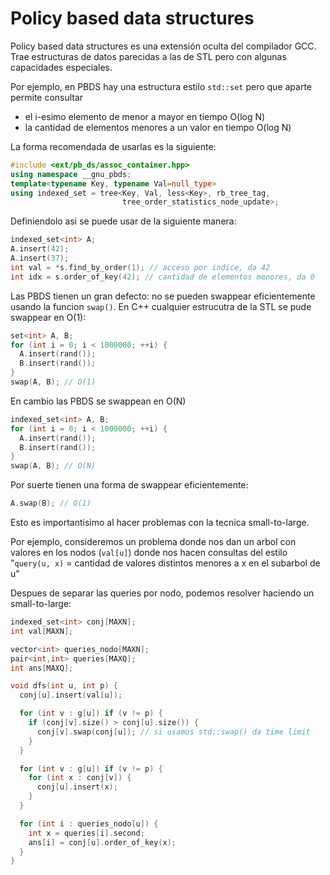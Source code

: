 # Policy based data structures

Policy based data structures es una extensión oculta del compilador GCC. Trae estructuras de datos parecidas a las de STL pero con algunas capacidades especiales.

Por ejemplo, en PBDS hay una estructura estilo `std::set` pero que aparte permite consultar

- el i-esimo elemento de menor a mayor en tiempo O(log N)
- la cantidad de elementos menores a un valor en tiempo O(log N)

La forma recomendada de usarlas es la siguiente:

```c++
#include <ext/pb_ds/assoc_container.hpp> 
using namespace __gnu_pbds;
template<typename Key, typename Val=null_type>
using indexed_set = tree<Key, Val, less<Key>, rb_tree_tag,
                         tree_order_statistics_node_update>;
```

Definiendolo asi se puede usar de la siguiente manera:

```c++
indexed_set<int> A;
A.insert(42);
A.insert(37);
int val = *s.find_by_order(1); // acceso por indice, da 42
int idx = s.order_of_key(42); // cantidad de elementos menores, da 0
```

Las PBDS tienen un gran defecto: no se pueden swappear eficientemente usando la funcion `swap()`. En C++ cualquier estrucutra de la STL se pude swappear en O(1):

```c++
set<int> A, B;
for (int i = 0; i < 1000000; ++i) {
  A.insert(rand());
  B.insert(rand());
}
swap(A, B); // O(1)
```

En cambio las PBDS se swappean en O(N)

```c++
indexed_set<int> A, B;
for (int i = 0; i < 1000000; ++i) {
  A.insert(rand());
  B.insert(rand());
}
swap(A, B); // O(N)
```

Por suerte tienen una forma de swappear eficientemente:

```c++
A.swap(B); // O(1)
```

Esto es importantisimo al hacer problemas con la tecnica small-to-large.

Por ejemplo, consideremos un problema donde nos dan un arbol con valores en los nodos (`val[u]`) donde nos hacen consultas del estilo "`query(u, x)` = cantidad de valores distintos menores a x en el subarbol de u"

Despues de separar las queries por nodo, podemos resolver haciendo un small-to-large:

```c++
indexed_set<int> conj[MAXN];
int val[MAXN];

vector<int> queries_nodo[MAXN];
pair<int,int> queries[MAXQ];
int ans[MAXQ];

void dfs(int u, int p) {
  conj[u].insert(val[u]);

  for (int v : g[u]) if (v != p) {
    if (conj[v].size() > conj[u].size()) {
      conj[v].swap(conj[u]); // si usamos std::swap() da time limit
    }
  }

  for (int v : g[u]) if (v != p) {
    for (int x : conj[v]) {
      conj[u].insert(x);
    }
  }

  for (int i : queries_nodo[u]) {
    int x = queries[i].second;
    ans[i] = conj[u].order_of_key(x);
  }
}
```
